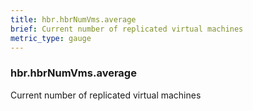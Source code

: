```yaml
---
title: hbr.hbrNumVms.average
brief: Current number of replicated virtual machines
metric_type: gauge
---
```

### hbr.hbrNumVms.average

Current number of replicated virtual machines